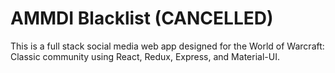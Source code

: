 # AMMDI Blacklist (CANCELLED)

This is a full stack social media web app designed for the World of Warcraft: Classic community using React, Redux, Express, and Material-UI.
